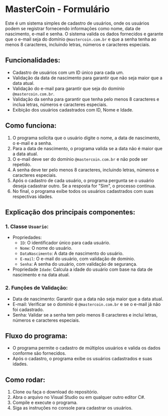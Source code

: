 # MasterCoin - Formulário
Este é um sistema simples de cadastro de usuários, onde os usuários podem se registrar fornecendo informações como nome, data de nascimento, e-mail e senha. O sistema valida os dados fornecidos e garante que o e-mail seja do domínio `@mastercoin.com.br`   e que a senha tenha ao menos 8 caracteres, incluindo letras, números e caracteres especiais.

## Funcionalidades:
* Cadastro de usuários com um ID único para cada um.
* Validação da data de nascimento para garantir que não seja maior que a data atual.
* Validação do e-mail para garantir que seja do domínio `@mastercoin.com.br`.
* Validação da senha para garantir que tenha pelo menos 8 caracteres e inclua letras, números e caracteres especiais.
* Exibição dos usuários cadastrados com ID, Nome e Idade.

## Como funciona:
1. O programa solicita que o usuário digite o nome, a data de nascimento, o e-mail e a senha.
2. Para a data de nascimento, o programa valida se a data não é maior que a data atual.
3. O e-mail deve ser do domínio `@mastercoin.com.br` e não pode ser repetido.
4. A senha deve ter pelo menos 8 caracteres, incluindo letras, números e caracteres especiais.
5. Após o cadastro de cada usuário, o programa pergunta se o usuário deseja cadastrar outro. Se a resposta for "Sim", o processo continua.
6. No final, o programa exibe todos os usuários cadastrados com suas respectivas idades.

## Explicação dos principais componentes:
### 1. Classe `Usuario`:
  * Propriedades:
      * `ID`: O identificador único para cada usuário.
      * `Nome`: O nome do usuário.
      * `DataNascimento`: A data de nascimento do usuário.
      * `E-mail`: O e-mail do usuário, com validação de domínio.
      * `Senha`: A senha do usuário, com validação de segurança.
  * Propriedade `Idade`: Calcula a idade do usuário com base na data de nascimento e na data atual.

### 2. Funções de Validação:

  * Data de nascimento: Garantir que a data não seja maior que a data atual.
  * E-mail: Verificar se o domínio é `@mastercoin.com.br` e se o e-mail já não foi cadastrado.
  * Senha: Validar se a senha tem pelo menos 8 caracteres e inclui letras, números e caracteres especiais.

## Fluxo do programa:

  * O programa permite o cadastro de múltiplos usuários e valida os dados conforme são fornecidos.
  * Após o cadastro, o programa exibe os usuários cadastrados e suas idades.

## Como rodar:
  1. Clone ou faça o download do repositório.
  2. Abra o arquivo no Visual Studio ou em qualquer outro editor C#.
  3. Compile e execute o programa.
  4. Siga as instruções no console para cadastrar os usuários.
